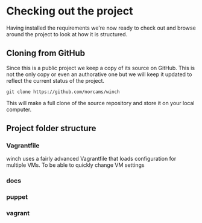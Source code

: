 # Checking out the project

Having installed the requirements we're now ready to check out and browse around the project to look at how it is structured.

## Cloning from GitHub

Since this is a public project we keep a copy of its source on GitHub. This is not the only copy or even an authorative one but we will keep it updated to reflect the current status of the project.

    git clone https://github.com/norcams/winch

This will make a full clone of the source repository and store it on your local computer.

## Project folder structure

### Vagrantfile

winch uses a fairly advanced Vagrantfile that loads configuration for multiple VMs. To be able to quickly change VM settings 

### docs


### puppet


### vagrant


